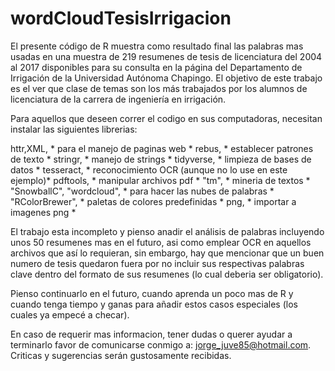 # wordCloudTesisIrrigacion

El presente código de R muestra como resultado final las palabras mas usadas en una muestra de 219 resumenes de tesis de licenciatura del 2004 al 2017 disponibles para su consulta en la página del Departamento de Irrigación de la Universidad Autónoma Chapingo. El objetivo de este trabajo es el ver que clase de temas son los más trabajados por los alumnos de licenciatura de la carrera de ingeniería en irrigación.

Para aquellos que deseen correr el codigo en sus computadoras, necesitan instalar las siguientes librerias: 


httr,XML,                 * para el manejo de paginas web *
rebus,                    * establecer patrones de texto *
stringr,                  * manejo de strings *
tidyverse,                * limpieza de bases de datos *
tesseract,                * reconocimiento OCR (aunque no lo use en este ejemplo)*
pdftools,                 * manipular archivos pdf *
"tm",                     * mineria de textos *
"SnowballC", "wordcloud", * para hacer las nubes de palabras *
"RColorBrewer",           * paletas de colores predefinidas *
png,                      * importar a imagenes png *



El trabajo esta incompleto y pienso anadir el análisis de palabras incluyendo unos 50 resumenes mas en el futuro, asi como emplear OCR en aquellos archivos que así lo requieran, sin embargo, hay que mencionar que un buen numero de tesis quedaron fuera por no incluir sus respectivas palabras clave dentro del formato de sus resumenes (lo cual deberia ser obligatorio). 

Pienso continuarlo en el futuro, cuando aprenda un poco mas de R y cuando tenga tiempo y ganas para añadir estos casos especiales (los cuales ya empecé a checar).

En caso de requerir mas informacion, tener dudas o querer ayudar a terminarlo favor de comunicarse conmigo a: 
jorge_juve85@hotmail.com. 
Criticas y sugerencias serán gustosamente recibidas.


